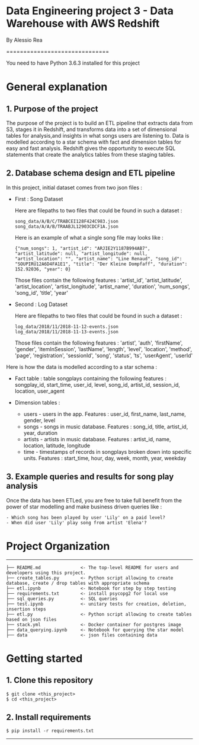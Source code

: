 # Data Engineering project 3 - Data Warehouse with AWS Redshift

By Alessio Rea

==============================

You need to have Python 3.6.3 installed for this project

# General explanation

## 1. Purpose of the project

The purpose of the project is to build an ETL pipeline that extracts data from S3, stages it in Redshift, and transforms data into a set of dimensional tables for analysis,and insights in what songs users are listening to. Data is modelled according to a star schema with fact and dimension tables for easy and fast analysis. Redshift gives the opportunity to execute SQL statements that create the analytics tables from these staging tables.



## 2. Database schema design and ETL pipeline

In this project, initial dataset comes from two json files :

- First : Song Dataset
    
    Here are filepaths to two files that could be found in such a dataset :

    ```
    song_data/A/B/C/TRABCEI128F424C983.json
    song_data/A/A/B/TRAABJL12903CDCF1A.json
    ```

    Here is an example of what a single song file may looks like :

    ```
    {"num_songs": 1, "artist_id": "ARJIE2Y1187B994AB7", "artist_latitude": null, "artist_longitude": null, "artist_location": "", "artist_name": "Line Renaud", "song_id": "SOUPIRU12A6D4FA1E1", "title": "Der Kleine Dompfaff", "duration": 152.92036, "year": 0}
    ```

    Those files contain the following features : 'artist_id', 'artist_latitude', 'artist_location', 'artist_longitude', 'artist_name', 'duration', 'num_songs', 'song_id', 'title', 'year'

- Second : Log Dataset
    
    Here are filepaths to two files that could be found in such a dataset :

    ```
    log_data/2018/11/2018-11-12-events.json
    log_data/2018/11/2018-11-13-events.json
    ```
    
    Those files contain the following features : 'artist', 'auth', 'firstName', 'gender', 'itemInSession', 'lastName',
       'length', 'level', 'location', 'method', 'page', 'registration',
       'sessionId', 'song', 'status', 'ts', 'userAgent', 'userId'


Here is how the data is modelled according to a star schema :

- Fact table : table songplays containing the following features : songplay_id, start_time, user_id, level, song_id, artist_id, session_id, location, user_agent

- Dimension tables : 

    - users - users in the app. Features : user_id, first_name, last_name, gender, level
    - songs - songs in music database. Features : song_id, title, artist_id, year, duration
    - artists - artists in music database. Features : artist_id, name, location, latitude, longitude
    - time - timestamps of records in songplays broken down into specific units. Features : start_time, hour, day, week, month, year, weekday


## 3. Example queries and results for song play analysis

Once the data has been ETLed, you are free to take full benefit from the power of star modelling and make business driven queries like :

    - Which song has been played by user 'Lily' on a paid level?
    - When did user 'Lily' play song from artist 'Elena'?



# Project Organization 
----------------------

    ├── README.md               <- The top-level README for users and developers using this project.
    ├── create_tables.py        <- Python script allowing to create database, create / drop tables with appropriate schema
    ├── etl.ipynb               <- Notebook for step by step testing
    ├── requirements.txt        <- install psycopg2 for local use
    ├── sql_queries.py          <- SQL queries
    ├── test.ipynb              <- unitary tests for creation, deletion, insertion steps
    ├── etl.py                  <- Python script allowing to create tables based on json files
    ├── stack.yml               <- Docker container for postgres image
    ├── data_querying.ipynb     <- Notebook for querying the star model
    ├── data                    <- json files containing data




# Getting started

## 1. Clone this repository

```
$ git clone <this_project>
$ cd <this_project>
```

## 2. Install requirements

```
$ pip install -r requirements.txt
```
--------


